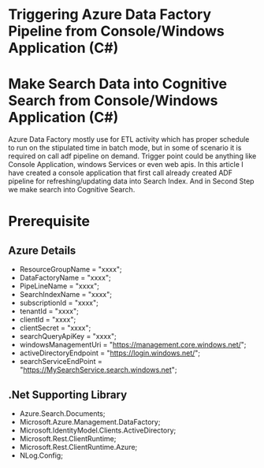 # Triggering Azure Data Factory Pipeline from Console/Windows Application (C#)
# Make Search Data into Cognitive Search from Console/Windows Application (C#)

Azure Data Factory mostly use for ETL activity which has proper schedule to run on the stipulated time in batch mode, but in some of scenario it is required on call adf pipeline on demand. Trigger point could be anything like Console Application, windows Services or even web apis. In this article I have created a console application that first call already created ADF pipeline for refreshing/updating data into Search Index. And in Second Step we make search into Cognitive Search.

# Prerequisite

## Azure Details
- ResourceGroupName = "xxxx";
- DataFactoryName = "xxxx";
- PipeLineName = "xxxx";
- SearchIndexName = "xxxx";
- subscriptionId = "xxxx";
- tenantId = "xxxx";
- clientId = "xxxx";
- clientSecret = "xxxx";
- searchQueryApiKey = "xxxx";
- windowsManagementUri = "https://management.core.windows.net/";
- activeDirectoryEndpoint = "https://login.windows.net/";
- searchServiceEndPoint = "https://MySearchService.search.windows.net";

## .Net Supporting Library 
- Azure.Search.Documents;
- Microsoft.Azure.Management.DataFactory;
- Microsoft.IdentityModel.Clients.ActiveDirectory;
- Microsoft.Rest.ClientRuntime;
- Microsoft.Rest.ClientRuntime.Azure;
- NLog.Config;

